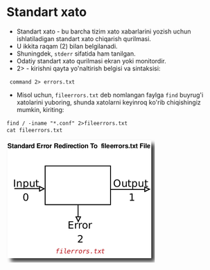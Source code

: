 # Standart xato

- Standart xato - bu barcha tizim xato xabarlarini yozish uchun ishlatiladigan standart xato chiqarish qurilmasi.
- U ikkita raqam (2) bilan belgilanadi.
- Shuningdek, ```stderr``` sifatida ham tanilgan.
- Odatiy standart xato qurilmasi ekran yoki monitordir.
- 2> - kirishni qayta yo'naltirish belgisi va sintaksisi:

```
 command 2> errors.txt
```

- Misol uchun, ```fileerrors.txt``` deb nomlangan faylga ```find``` buyrug'i xatolarini yuboring, shunda xatolarni keyinroq ko'rib chiqishingiz mumkin, kiriting:


```
find / -iname "*.conf" 2>fileerrors.txt
cat fileerrors.txt
```

<img src="./img/4.png">